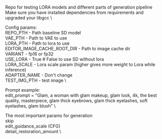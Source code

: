 Repo for testing LORA models and different parts of generation pipeline \
Make sure you have installed dependencies from requirements and upgraded your libgcc \

Config params: \
REPO_PTH - Path baseline SD model \
VAE_PTH - Path to VAE to use \
LORA_PTH - Path to lora to use \
EDITOR_IMAGE_CACHE_ROOT_DIR - Path to image cache dir \
VARIANT - fp16 or fp32 \
USE_LORA - True # False to use SD without lora \
LORA_SCALE - Lora scale param (higher gives more weight to Lora while inference) \
ADAPTER_NAME  -  Don't change \
TEST_IMG_PTH - test image \

Prompt example: \
edit_prompt = "Glam, a woman with glam makeup, glam look, 4k, the best quality, masterpiece, glam thick eyebrows, glam thick eyelashes, soft eyelashes, glam blush" \

The most important params for generation \
skip \
edit_guidance_scale (CFG) \
detail_restoration_amount \
